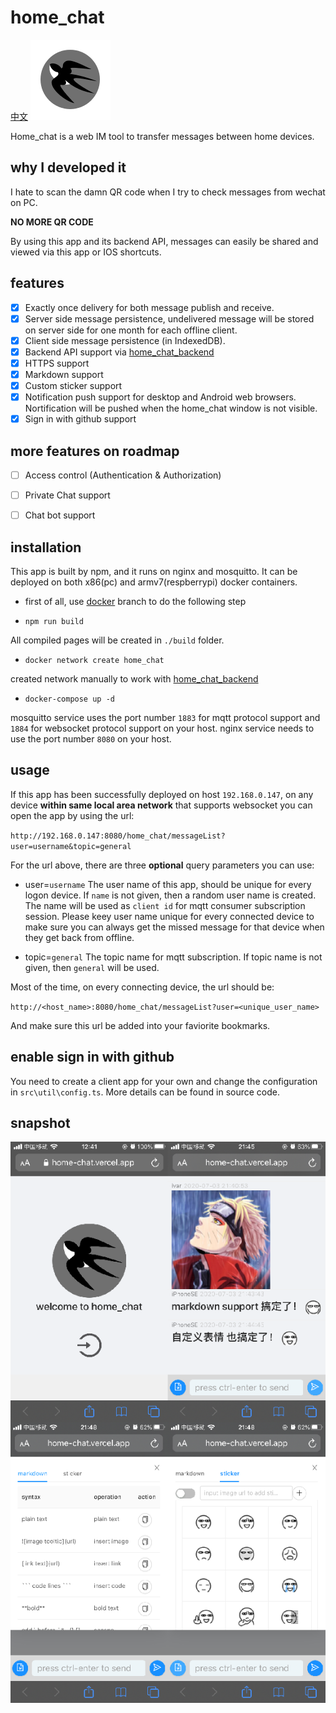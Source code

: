 # home_chat

[中文](https://github.com/iintothewind/home_chat/blob/master/README_CN.md)
![logo](https://github.com/iintothewind/home_chat/raw/master/src/resources/logo70.png)

Home_chat is a web IM tool to transfer messages between home devices.

## why I developed it

I hate to scan the damn QR code when I try to check messages from wechat on PC.

**NO MORE QR CODE**

By using this app and its backend API, messages can easily be shared and viewed via this app or IOS shortcuts.

## features

- [X] Exactly once delivery for both message publish and receive.
- [X] Server side message persistence, undelivered message will be stored on server side for one month for each offline client.
- [X] Client side message persistence (in IndexedDB).
- [X] Backend API support via [home_chat_backend](https://github.com/iintothewind/home_chat_backend)
- [X] HTTPS support
- [X] Markdown support
- [X] Custom sticker support
- [X] Notification push support for desktop and Android web browsers. Nortification will be pushed when the home_chat window is not visible.
- [X] Sign in with github support

## more features on roadmap

- [ ] Access control (Authentication & Authorization)
- [ ] Private Chat support
- [ ] Chat bot support


## installation

This app is built by npm, and it runs on nginx and mosquitto.
It can be deployed on both x86(pc) and armv7(respberrypi) docker containers.

- first of all, use [docker](https://github.com/iintothewind/home_chat/tree/docker) branch to do the following step

- `npm run build`

All compiled pages will be created in `./build` folder.

- `docker network create home_chat`

created network manually to work with [home_chat_backend](https://github.com/iintothewind/home_chat_backend)

- `docker-compose up -d`

mosquitto service uses the port number `1883` for mqtt protocol support and `1884` for websocket protocol support on your host.
nginx service needs to use the port number `8080` on your host.

## usage

If this app has been successfully deployed on host `192.168.0.147`, on any device **within same local area network** that supports websocket you can open the app by using the url:

`http://192.168.0.147:8080/home_chat/messageList?user=username&topic=general`

For the url above, there are three **optional** query parameters you can use:

- user=`username`
The user name of this app, should be unique for every logon device.
If `name` is not given, then a random user name is created.
The name will be used as `client id` for mqtt consumer subscription session.
Please keey user name unique for every connected device to make sure you can always get the missed message for that device when they get back from offline.

- topic=`general`
The topic name for mqtt subscription.
If topic name is not given, then `general` will be used.

Most of the time, on every connecting device, the url should be:

`http://<host_name>:8080/home_chat/messageList?user=<unique_user_name>`

And make sure this url be added into your faviorite bookmarks.

## enable sign in with github

You need to create a client app for your own and change the configuration in `src\util\config.ts`. More details can be found in source code.

## snapshot

![home_chat_demo_009](https://raw.githubusercontent.com/iintothewind/images/master/home_chat_demo_009.png)


